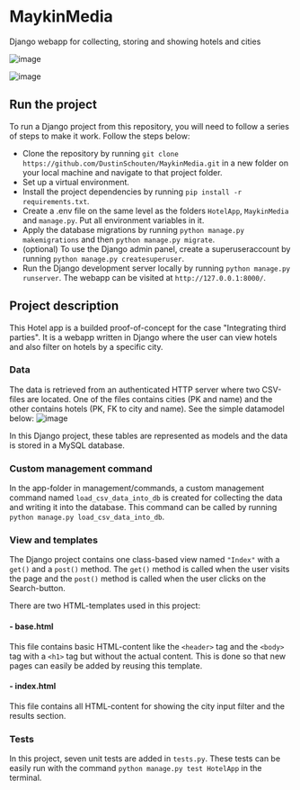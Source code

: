 # MaykinMedia
Django webapp for collecting, storing and showing hotels and cities

![image](https://github.com/user-attachments/assets/5c2e912c-c56e-454b-85e0-98681f7a2d81)

![image](https://github.com/user-attachments/assets/e8a639ee-869a-4ca0-88b6-06df00a36605)

## Run the project
To run a Django project from this repository, you will need to follow a series of steps to make it work. Follow the steps below:
- Clone the repository by running `git clone https://github.com/DustinSchouten/MaykinMedia.git` in a new folder on your local machine and navigate to that project folder.
- Set up a virtual environment.
- Install the project dependencies by running `pip install -r requirements.txt`.
- Create a .env file on the same level as the folders `HotelApp`, `MaykinMedia` and `manage.py`. Put all environment variables in it.
- Apply the database migrations by running `python manage.py makemigrations` and then `python manage.py migrate`.
- (optional) To use the Django admin panel, create a superuseraccount by running `python manage.py createsuperuser`.
- Run the Django development server locally by running `python manage.py runserver`. The webapp can be visited at `http://127.0.0.1:8000/`.

## Project description
This Hotel app is a builded proof-of-concept for the case "Integrating third parties". It is a webapp written in Django where the user can view hotels and also filter on hotels by a specific city.

### Data
The data is retrieved from an authenticated HTTP server where two CSV-files are located. One of the files contains cities (PK and name) and the other contains hotels (PK, FK to city and name). See the simple datamodel below:
![image](https://github.com/user-attachments/assets/4233186f-0567-4fc3-b61a-f063308856fb)

In this Django project, these tables are represented as models and the data is stored in a MySQL database.

### Custom management command
In the app-folder in management/commands, a custom management command named `load_csv_data_into_db` is created for collecting the data and writing it into the database. This command can be called by running `python manage.py load_csv_data_into_db`.

### View and templates
The Django project contains one class-based view named `"Index"` with a `get()` and a `post()` method. The `get()` method is called when the user visits the page and the `post()` method is called when the user clicks on the Search-button. 

There are two HTML-templates used in this project:
#### - base.html
This file contains basic HTML-content like the `<header>` tag and the `<body>` tag with a `<h1>` tag but without the actual content. This is done so that new pages can easily be added by reusing this template.
#### - index.html
This file contains all HTML-content for showing the city input filter and the results section.

### Tests
In this project, seven unit tests are added in `tests.py`. These tests can be easily run with the command `python manage.py test HotelApp` in the terminal.